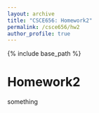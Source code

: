 ```yaml
---
layout: archive
title: "CSCE656: Homework2"
permalink: /csce656/hw2
author_profile: true
---
```


{% include base_path %}

Homework2
======
something

